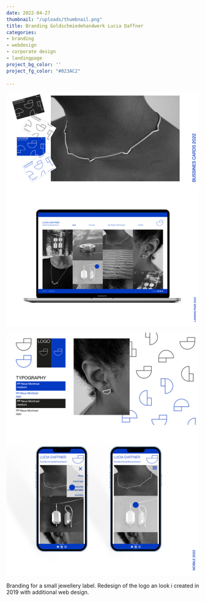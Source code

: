 ```yaml
---
date: 2022-04-27
thumbnail: "/uploads/thumbnail.png"
title: Branding Goldschmiedehandwerk Lucia Daffner
categories:
- branding
- webdesign
- corporate design
- landingpage
project_bg_color: ''
project_fg_color: "#023AC2"

---
```

![bussines card design for a small jewellery label, stationary design, branding](/uploads/bussinescard-1.png "bussines card design")![responsive landing page for a small jewellery label, webdesign, ui ux design](/uploads/landing-pageweb.png "landing page design for desktop")

![branding for a small jewellery label, corporate identity design, CI](/uploads/branding.png "corporate identity design ")![responsive landing page for a small jewellery label, webdesign, ui ux design ](/uploads/mobileweb.png "landing page design for mobile")

Branding for a small jewellery label. Redesign of the logo an look i created in 2019 with additional web design.